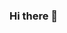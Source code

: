 ### Hi there 👋

<!--
**chillhaze/chillhaze** is a ✨ _special_ ✨ repository because its `README.md` (this file) appears on your GitHub profile.

Here are some ideas to get you started:

- 🔭 I’m currently working on smth interesting.
- 🌱 I’m currently learning JS, ReactJS, NodeJS and everithing around.
- 🤔 I’m looking for help with my sleep duration.
- 💬 Ask me about any alcohol drink or cocktail.
- 📫 How to reach me: alexander.gotra@gmail.com
- ⚡ Fun fact: 10+ years working in a nightclub as f&b manager.
-->
